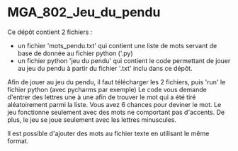 # MGA_802_Jeu_du_pendu
Ce dépôt contient 2 fichiers :
- un fichier 'mots_pendu.txt' qui contient une liste de mots servant de base de donnée au fichier python ('.py)
- un fichier python 'jeu du pendu' qui contient le code permettant de jouer au jeu du pendu à partir du fichier '.txt' inclu dans ce dépôt.

Afin de jouer au jeu du pendu, il faut télécharger les 2 fichiers, puis 'run' le fichier python (avec pycharms par exemple) 
Le code vous demande d'entrer des lettres une à une afin de trouver le mot qui a été tiré aléatoirement parmi la liste.
Vous avez 6 chances pour deviner le mot. 
Le jeu fonctionne seulement avec des mots ne comportant pas d'accents. De plus, le jeu se joue seulement avec les lettres minuscules.

Il est possible d'ajouter des mots au fichier texte en utilisant le même format.
